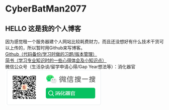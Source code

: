 # CyberBatMan2077
## HELLO 这是我的个人博客
因为感觉租一个服务器建个人网站比较耗费财力，而且还没想好有什么技术干货可以上传的，所以暂时用Github来写博客。  
[Github（代码备份/学习时做的习题/版本管理）](https://github.com/CyberBatMan2077)  
[简书（学习专业知识时的一些心得体会及小知识点）](https://www.jianshu.com/u/228bac736c76)  
微信公众号（生活杂谈/留学申请心得/Gap Year想法等）：消化器官  
![QR Code](https://github.com/CyberBatMan2077/markdown-portfolio/blob/master/Images/Snipaste_2020-08-18_23-27-19.png?raw=true)

